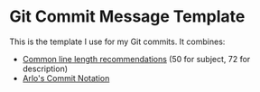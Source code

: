 # Git Commit Message Template

This is the template I use for my Git commits. It combines:
- [Common line length recommendations](https://dev.to/noelworden/improving-your-commit-message-with-the-50-72-rule-3g79) (50 for subject, 72 for description)
- [Arlo's Commit Notation](https://github.com/RefactoringCombos/ArlosCommitNotation/blob/main/README.md)
